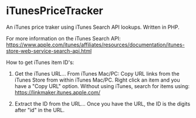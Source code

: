 # iTunesPriceTracker

An iTunes price traker using iTunes Search API lookups. Written in PHP.

For more information on the iTunes Search API:
https://www.apple.com/itunes/affiliates/resources/documentation/itunes-store-web-service-search-api.html

How to get iTunes item ID's:

1. Get the iTunes URL... From iTunes Mac/PC: Copy URL links from the iTunes Store from within iTunes Mac/PC. Right click an item and you have a "Copy URL" option. Without using iTunes, search for items using: https://linkmaker.itunes.apple.com/

2. Extract the ID from the URL... Once you have the URL, the ID is the digits after "id" in the URL.
